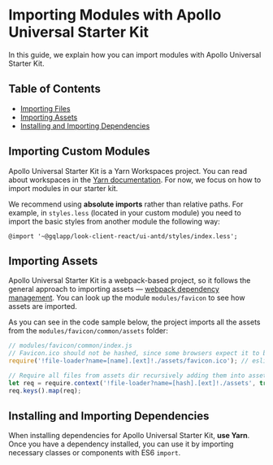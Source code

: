 # Importing Modules with Apollo Universal Starter Kit

In this guide, we explain how you can import modules with Apollo Universal Starter Kit.

## Table of Contents

* [Importing Files](#importing-custom-modules)
* [Importing Assets](#importing-assets)
* [Installing and Importing Dependencies](#installing-and-importing-dependencies)

## Importing Custom Modules

Apollo Universal Starter Kit is a Yarn Workspaces project. You can read about workspaces in the [Yarn documentation]. 
For now, we focus on how to import modules in our starter kit.

We recommend using **absolute imports** rather than relative paths. For example, in `styles.less` (located in your 
custom module) you need to import the basic styles from another module the following way:

```less
@import '~@gqlapp/look-client-react/ui-antd/styles/index.less';
```

## Importing Assets

Apollo Universal Starter Kit is a webpack-based project, so it follows the general approach to importing assets &mdash; 
[webpack dependency management]. You can look up the module `modules/favicon` to see how assets are imported. 

As you can see in the code sample below, the project imports all the assets from the `modules/favicon/common/assets`
folder:

```js
// modules/favicon/common/index.js
// Favicon.ico should not be hashed, since some browsers expect it to be exactly on /favicon.ico URL
require('!file-loader?name=[name].[ext]!./assets/favicon.ico'); // eslint-disable-line

// Require all files from assets dir recursively adding them into assets.json
let req = require.context('!file-loader?name=[hash].[ext]!./assets', true, /.*/);
req.keys().map(req);
```

## Installing and Importing Dependencies

When installing dependencies for Apollo Universal Starter Kit, **use Yarn**. Once you have a dependency installed, you 
can use it by importing necessary classes or components with ES6 `import`.

[yarn documentation]: https://yarnpkg.com/lang/en/docs/workspaces/
[webpack dependency management]: https://webpack.js.org/guides/dependency-management/
